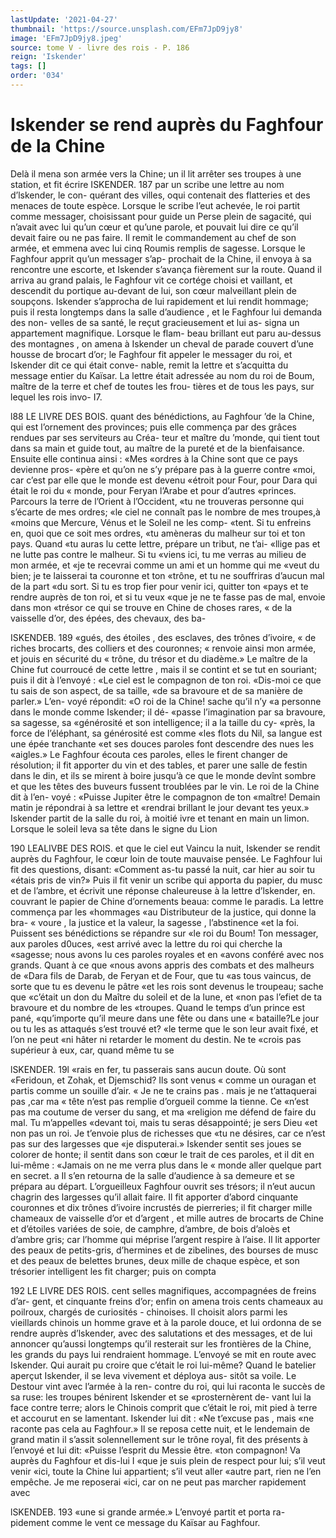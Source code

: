 ```yaml
---
lastUpdate: '2021-04-27'
thumbnail: 'https://source.unsplash.com/EFm7JpD9jy8'
image: 'EFm7JpD9jy8.jpeg'
source: tome V - livre des rois - P. 186
reign: 'Iskender'
tags: []
order: '034'
---
```


# Iskender se rend auprès du Faghfour de la Chine

Delà il mena son armée vers la Chine; un il lit arrêter ses troupes à une station, et fit écrire
ISKENDER. 187 par un scribe une lettre au nom d’lskender, le con-
quérant des villes, oqui contenait des flatteries et des menaces de toute espèce. Lorsque le scribe l’eut achevée, le roi partit comme messager, choisissant pour guide un Perse plein de sagacité, qui n’avait avec lui qu’un cœur et qu’une parole, et pouvait lui
dire ce qu’il devait faire ou ne pas faire. Il remit le commandement au chef de son armée, et emmena avec lui cinq Roumis remplis de sagesse.
Lorsque le Faghfour apprit qu’un messager s’ap-
prochait de la Chine, il envoya à sa rencontre une escorte, et Iskender s’avança fièrement sur la route.
Quand il arriva au grand palais, le Faghfour vit ce
cortége choisi et vaillant, et descendit du portique
au-devant de lui, son cœur malveillant plein de soupçons. Iskender s’approcha de lui rapidement et
lui rendit hommage; puis il resta longtemps dans la salle d’audience , et le Faghfour lui demanda des non- velles de sa santé, le reçut gracieusement et lui as- signa un appartement magnifique. Lorsque le flam-
beau brillant eut paru au-dessus des montagnes , on amena à Iskender un cheval de parade couvert d’une housse de brocart d’or; le Faghfour fit appeler le messager du roi, et Iskender dit ce qui était conve- nable, remit la lettre et s’acquitta du message entier
du Kaïsar. La lettre était adressée au nom du roi de Boum, maître de la terre et chef de toutes les frou- tières et de tous les pays, sur lequel les rois invo-
I7.

l88 LE LIVRE DES BOIS.
quant des bénédictions, au Faghfour ’de la Chine,
qui est l’ornement des provinces; puis elle commença par des grâces rendues par ses serviteurs au Créa- teur et maître du ’monde, qui tient tout dans sa main et guide tout, au maître de la pureté et de la bienfaisance. Ensuite elle continua ainsi : «Mes «ordres à la Chine sont que ce pays devienne pros- «père et qu’on ne s’y prépare pas à la guerre contre
«moi, car c’est par elle que le monde est devenu «étroit pour Four, pour Dara qui était le roi du « monde, pour Feryan l’Arabe et pour d’autres «princes. Parcours la terre de l’Orient à l’Occident,
«tu ne trouveras personne qui s’écarte de mes ordres;
«le ciel ne connaît pas le nombre de mes troupes,à «moins que Mercure, Vénus et le Soleil ne les comp- «tent. Si tu enfreins en, quoi que ce soit mes ordres, «tu amèneras du malheur sur toi et ton pays. Quand «tu auras lu cette lettre, prépare un tribut, ne t’ai- «llige pas et ne lutte pas contre le malheur. Si tu «viens ici, tu me verras au milieu de mon armée, et «je te recevrai comme un ami et un homme qui me «veut du bien; je te laisserai ta couronne et ton «trône, et tu ne souffriras d’aucun mal de la part
«du sort. Si tu es trop fier pour venir ici, quitter ton «pays et te rendre auprès de ton roi, et si tu veux «que je ne te fasse pas de mal, envoie dans mon «trésor ce qui se trouve en Chine de choses rares,
« de la vaisselle d’or, des épées, des chevaux, des ba-

ISKENDEB. 189 «gués, des étoiles , des esclaves, des trônes d’ivoire,
« de riches brocarts, des colliers et des couronnes; « renvoie ainsi mon armée, et jouis en sécurité du
« trône, du trésor et du diadème.»
Le maître de la Chine fut courroucé de cette lettre ,
mais il se contint et se tut en souriant; puis il dit à l’envoyé : «Le ciel est le compagnon de ton roi.
«Dis-moi ce que tu sais de son aspect, de sa taille, «de sa bravoure et de sa manière de parler.» L’en-
voyé répondit: «O roi de la Chine! sache qu’il n’y
«a personne dans le monde comme Iskender; il dé- «passe l’imagination par sa bravoure, sa sagesse, sa «générosité et son intelligence; il a la taille du cy- «près, la force de l’éléphant, sa générosité est comme
«les flots du Nil, sa langue est une épée tranchante
«et ses douces paroles font descendre des nues les «aigles.» Le Faghfour écouta ces paroles, elles le firent changer de résolution; il fit apporter du vin et des tables, et parer une salle de festin dans le din, et ils se mirent à boire jusqu’à ce que le monde devînt sombre et que les têtes des buveurs fussent troublées par le vin. Le roi de la Chine dit à l’en-
voyé : «Puisse Jupiter être le compagnon de ton «maître! Demain matin je répondrai à sa lettre et «rendrai brillant le jour devant tes yeux.» Iskender partit de la salle du roi, à moitié ivre et tenant en main un limon.
Lorsque le soleil leva sa tête dans le signe du Lion

190 LEALIVBE DES ROIS.
et que le ciel eut Vaincu la nuit, Iskender se rendit auprès du Faghfour, le cœur loin de toute mauvaise pensée. Le Faghfour lui fit des questions, disant: «Comment as-tu passé la nuit, car hier au soir tu «étais pris de vin?» Puis il fit venir un scribe qui apporta du papier, du musc et de l’ambre, et écrivit
une réponse chaleureuse à la lettre d’lskender, en. couvrant le papier de Chine d’ornements beaua: comme
le paradis. La lettre commença par les «hommages «au Distributeur de la justice, qui donne la bra- « voure , la justice et la valeur, la sagesse , l’abstinence
«et la foi. Puissent ses bénédictions se répandre sur
«le roi du Boum! Ton messager, aux paroles d0uces, «est arrivé avec la lettre du roi qui cherche la «sagesse; nous avons lu ces paroles royales et en «avons conféré avec nos grands. Quant à ce que
«nous avons appris des combats et des malheurs de «Dara fils de Darab, de Feryan et de Four, que tu «as tous vaincus, de sorte que tu es devenu le pâtre «et les rois sont devenus le troupeau; sache que «c’était un don du Maître du soleil et de la lune, et
«non pas l’efiet de ta bravoure et du nombre de les «troupes. Quand le temps d’un prince est pané, «qu’importe qu’il meure dans une fête ou dans une
« bataille?Le jour ou tu les as attaqués s’est trouvé et?
«le terme que le son leur avait fixé, et l’on ne peut
«ni hâter ni retarder le moment du destin. Ne te «crois pas supérieur à eux, car, quand même tu se

lSKENDER. 19l «rais en fer, tu passerais sans aucun doute. Où sont
«Feridoun, et Zohak, et Djemschid? Ils sont venus « comme un ouragan et partis comme un souille d’air.
« Je ne te crains pas . mais je ne t’attaquerai pas ,car ma
« tête n’est pas remplie d’orgueil comme la tienne. Ce
«n’est pas ma coutume de verser du sang, et ma «religion me défend de faire du mal. Tu m’appelles «devant toi, mais tu seras désappointé; je sers Dieu «et non pas un roi. Je t’envoie plus de richesses que «tu ne désires, car ce n’est pas sur des largesses que «je disputerai.»
Iskender sentit ses joues se colorer de honte; il sentit dans son cœur le trait de ces paroles, et il dit en lui-même : «Jamais on ne me verra plus dans le
« monde aller quelque part en secret. a Il s’en retourna
de la salle d’audience à sa demeure et se prépara au départ. L’orgueilleux Faghfour ouvrit ses trésors; il n’eut aucun chagrin des largesses qu’il allait faire. Il fit apporter d’abord cinquante couronnes et dix trônes d’ivoire incrustés de pierreries; il fit charger mille chameaux de vaisselle d’or et d’argent , et mille autres de brocarts de Chine et d’étoiles variées de soie, de camphre, d’ambre, de bois d’aloès et d’ambre gris;
car l’homme qui méprise l’argent respire à l’aise. Il
lit apporter des peaux de petits-gris, d’hermines et
de zibelines, des bourses de musc et des peaux de belettes brunes, deux mille de chaque espèce, et son trésorier intelligent les fit charger; puis on compta

192 LE LIVRE DES ROIS.
cent selles magnifiques, accompagnées de freins d’ar-
gent, et cinquante freins d’or; enfin on amena trois
cents chameaux au poilroux, chargés de curiosités - chinoises.
Il choisit alors parmi les vieillards chinois un homme grave et à la parole douce, et lui ordonna de se rendre auprès d’lskender, avec des salutations et
des messages, et de lui annoncer qu’aussi longtemps qu’il resterait sur les frontières de la Chine, les grands du pays lui rendraient hommage. L’envoyé
se mit en route avec Iskender. Qui aurait pu croire que c’était le roi lui-même? Quand le batelier
aperçut Iskender, il se leva vivement et déploya aus-
sitôt sa voile. Le Destour vint avec l’armée à la ren-
contre du roi, qui lui raconta le succès de sa ruse: les troupes bénirent Iskender et se «prosternèrent de-
vant lui la face contre terre; alors le Chinois comprit que c’était le roi, mit pied à terre et accourut en se lamentant. Iskender lui dit : «Ne t’excuse pas , mais
«ne raconte pas cela au Faghfour.» Il se reposa cette nuit, et le lendemain de grand matin il s’assit solennellement sur le trône royal, fit des présents à l’envoyé et lui dit: «Puisse l’esprit du Messie être.
«ton compagnon! Va auprès du Faghfour et dis-lui
I «que je suis plein de respect pour lui; s’il veut venir «ici, toute la Chine lui appartient; s’il veut aller «autre part, rien ne l’en empêche. Je me reposerai
«ici, car on ne peut pas marcher rapidement avec

lSKENDEB. 193 «une si grande armée.» L’envoyé partit et porta ra-
pidement comme le vent ce message du Kaïsar au Faghfour.

